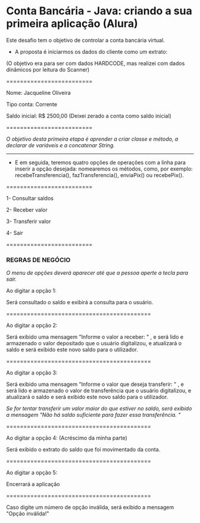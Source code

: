 <h1> Conta Bancária - Java: criando a sua primeira aplicação (Alura) </h1>

Este desafio tem o objetivo de controlar a conta bancária virtual.

* A proposta é iniciarmos os dados do cliente como um extrato:

(O objetivo era para ser com dados HARDCODE, mas realizei com dados dinâmicos por leitura do Scanner)

=========================

Nome: Jacqueline Oliveira

Tipo conta: Corrente

Saldo inicial: R$ 2500,00 (Deixei zerado a conta como saldo inicial)

=========================

_O objetivo desta primeira etapa é aprender a criar classe e método, a declarar de variáveis e a concatenar String._

------------------------
* E em seguida, teremos quatro opções de operações com a linha para inserir a opção desejada:
  nomearemos os métodos, como, por exemplo: recebeTransferencia(), fazTransferencia(),
  enviaPix() ou recebePix().

=========================

1- Consultar saldos

2- Receber valor

3- Transferir valor

4- Sair

=========================

<h3>REGRAS DE NEGÓCIO</h3>

*O menu de opções deverá aparecer até que a pessoa aperte a tecla para sair.*

Ao digitar a opção 1:

Será consultado o saldo e exibirá a consulta para o usuário.

==========================================

Ao digitar a opção 2:

Será exibido uma mensagem "Informe o valor a receber: "  , e será lido e armazenado o valor depositado que o usuário 
digitalizou, e atualizará o saldo e será exibido este novo saldo para o utilizador.

==========================================

Ao digitar a opção 3:

Será exibido uma mensagem "Informe o valor que deseja transferir: "  , e será lido e armazenado o valor de transferência 
que o usuário digitalizou, e atualizará o saldo e será exibido este novo saldo para o utilizador.

 _Se for tentar transferir um valor maior do que estiver no saldo, será exibido a mensagem
  "Não há saldo suficiente para fazer essa transferência. "_

==========================================

Ao digitar a opção 4: (Acréscimo da minha parte)

Será exibido o extrato do saldo que foi movimentado da conta.

==========================================

Ao digitar a opção 5:

Encerrará a aplicação

==========================================

Caso digite um número de opção inválida, será exibido a mensagem "Opção inválida!"


